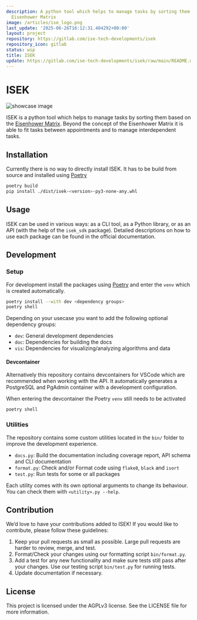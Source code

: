 ```yaml
---
description: A python tool which helps to manage tasks by sorting them based on the
  Eisenhower Matrix
image: /articles/ise_logo.png
last_update: '2025-06-26T16:12:31.404292+00:00'
layout: project
repository: https://gitlab.com/ise-tech-developments/isek
repository_icon: gitlab
status: wip
title: ISEK
update: https://gitlab.com/ise-tech-developments/isek/raw/main/README.md
---
```


# ISEK

![showcase image](https://gitlab.com/ise-tech-developments/isek/raw/main/docs/assets/logo.png)

ISEK is a python tool which helps to manage tasks by sorting them based on the [Eisenhower Matrix](https://en.wikipedia.org/wiki/Time_management#The_Eisenhower_Method). Beyond the concept of the Eisenhower Matrix
it is able to fit tasks between appointments and to manage interdependent tasks.

## Installation

Currently there is no way to directly install ISEK. It has to be build from source and installed using [Poetry](https://python-poetry.org/docs/)

```bash
poetry build
pip install ./dist/isek-<version>-py3-none-any.whl
```

## Usage

ISEK can be used in various ways: as a CLI tool, as a Python library, or as an API (with the help of the `isek_sdk` package). Detailed descriptions on how to use each package can be found in the official documentation.

## Development

### Setup

For development install the packages using [Poetry](https://python-poetry.org/docs/) and enter the `venv` which is created automatically.

```bash
poetry install --with dev <dependency groups>
poetry shell
```

Depending on your usecase you want to add the following optional dependency groups:

- `dev`: General development dependencies
- `doc`: Dependencies for building the docs
- `vis`: Dependencies for visualizing/analyzing algorithms and data

#### Devcontainer

Alternatively this repository contains devcontainers for VSCode which are recommended when working with the API. It automatically generates a PostgreSQL and PgAdmin container with a development configuration.

When entering the devcontainer the Poetry `venv` still needs to be activated

```bash
poetry shell
```

### Utilities

The repository contains some custom utilities located in the `bin/` folder to improve the development experience.

- `docs.py`: Build the documentation including coverage report, API schema and CLI documentation
- `format.py`: Check and/or Format code using `flake8`, `black` and `isort`
- `test.py`: Run tests for some or all packages

Each utility comes with its own optional arguments to change its behaviour. You can check them with `<utility>.py --help`.

## Contribution

We’d love to have your contributions added to ISEK! If you would like to contribute, please follow these guidelines:

1. Keep your pull requests as small as possible. Large pull requests are harder to review, merge, and test.
2. Format/Check your changes using our formatting script `bin/format.py`.
3. Add a test for any new functionality and make sure tests still pass after your changes. Use our testing script `bin/test.py` for running tests.
4. Update documentation if necessary.

## License

This project is licensed under the AGPLv3 license. See the LICENSE file for more information.